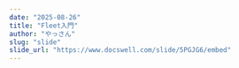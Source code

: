```yaml
---
date: "2025-08-26"
title: "Fleet入門"
author: "やっさん"
slug: "slide"
slide_url: "https://www.docswell.com/slide/5PGJG6/embed"
---
```

